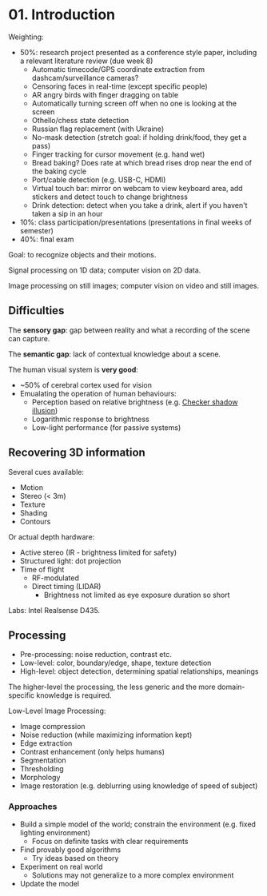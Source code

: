 # 01. Introduction

Weighting:

- 50%: research project presented as a conference style paper, including a relevant literature review (due week 8)
  - Automatic timecode/GPS coordinate extraction from dashcam/surveillance cameras?
  - Censoring faces in real-time (except specific people)
  - AR angry birds with finger dragging on table
  - Automatically turning screen off when no one is looking at the screen
  - Othello/chess state detection
  - Russian flag replacement (with Ukraine)
  - No-mask detection (stretch goal: if holding drink/food, they get a pass)
  - Finger tracking for cursor movement (e.g. hand wet)
  - Bread baking? Does rate at which bread rises drop near the end of the baking cycle
  - Port/cable detection (e.g. USB-C, HDMI)
  - Virtual touch bar: mirror on webcam to view keyboard area, add stickers and detect touch to change brightness
  - Drink detection: detect when you take a drink, alert if you haven't taken a sip in an hour
- 10%: class participation/presentations (presentations in final weeks of semester)
- 40%: final exam

Goal: to recognize objects and their motions.

Signal processing on 1D data; computer vision on 2D data.

Image processing on still images; computer vision on video and still images.

## Difficulties

The **sensory gap**: gap between reality and what a recording of the scene can capture.

The **semantic gap**: lack of contextual knowledge about a scene.

The human visual system is **very good**:

- ~50% of cerebral cortex used for vision
- Emualating the operation of human behaviours:
  - Perception based on relative brightness (e.g. [Checker shadow illusion](https://en.wikipedia.org/wiki/Checker_shadow_illusion))
  - Logarithmic response to brightness
  - Low-light performance (for passive systems)

## Recovering 3D information

Several cues available:

- Motion
- Stereo (< 3m)
- Texture
- Shading
- Contours

Or actual depth hardware:

- Active stereo (IR - brightness limited for safety)
- Structured light: dot projection
- Time of flight
  - RF-modulated
  - Direct timing (LIDAR)
    - Brightness not limited as eye exposure duration so short

Labs: Intel Realsense D435.

## Processing

- Pre-processing: noise reduction, contrast etc.
- Low-level: color, boundary/edge, shape, texture detection
- High-level: object detection, determining spatial relationships, meanings

The higher-level the processing, the less generic and the more domain-specific knowledge is required.

Low-Level Image Processing:

- Image compression
- Noise reduction (while maximizing information kept)
- Edge extraction
- Contrast enhancement (only helps humans)
- Segmentation
- Thresholding
- Morphology
- Image restoration (e.g. deblurring using knowledge of speed of subject)

### Approaches

- Build a simple model of the world; constrain the environment (e.g. fixed lighting environment)
  - Focus on definite tasks with clear requirements
- Find provably good algorithms
  - Try ideas based on theory
- Experiment on real world
  - Solutions may not generalize to a more complex environment
- Update the model

